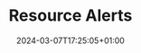 ---
weight: 20
title: "Resource Alerts"
description: ""
icon: "Resource Alerts"
date: "2024-03-07T17:25:05+01:00"
lastmod: "2024-03-07T17:25:05+01:00"
draft: false
toc: true
---